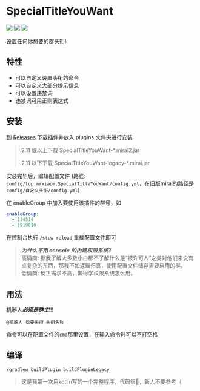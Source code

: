 # SpecialTitleYouWant

[![](https://shields.io/github/downloads/MrXiaoM/SpecialTitleYouWant/total)](https://github.com/MrXiaoM/SpecialTitleYouWant/releases) [![](https://img.shields.io/badge/mirai--console-2.11-blue)](https://github.com/mamoe/mirai) [![](https://img.shields.io/badge/MiraiForum-post-yellow)](https://mirai.mamoe.net/topic/1270![])

设置任何你想要的群头衔!

## 特性

* 可以自定义设置头衔的命令
* 可以自定义大部分提示信息
* 可以设置违禁词
* 违禁词可用正则表达式

## 安装

到 [Releases](https://github.com/MrXiaoM//SpecialTitleYouWant) 下载插件并放入 plugins 文件夹进行安装

> 2.11 或以上下载 SpecialTitleYouWant-*.mirai2.jar
> 
> 2.11 以下下载 SpecialTitleYouWant-legacy-*.mirai.jar

安装完毕后，编辑配置文件 (路径: `config/top.mrxiaom.SpecialTitleYouWant/config.yml`，在旧版mirai的路径是`config/自定义头衔/config.yml`)

在 enableGroup 中加入要使用该插件的群号，如

```yaml
enableGroup:
  - 114514
  - 1919810
```

在控制台执行 `/stuw reload` 重载配置文件即可

> ***为什么不用 console 的內建权限系统?***  
> 高情商: 据我了解大多数小白都不了解什么是“被许可人”之类对他们来说有点复杂的东西，那我不如返璞归真，使用配置文件储存需要启用的群。  
> 低情商: 反正需求不高，懒得学权限系统怎么用。

## 用法

机器人***必须是群主***!!!

```text
@机器人 我要头衔 头衔名称
```

命令可以在配置文件的`cmd`那里设置，在输入命令时可以不打空格

## 编译

```shell
/gradlew buildPlugin buildPluginLegacy
```

> 这是我第一次用kotlin写的一个完整程序，代码很💩，新人不要参考（
